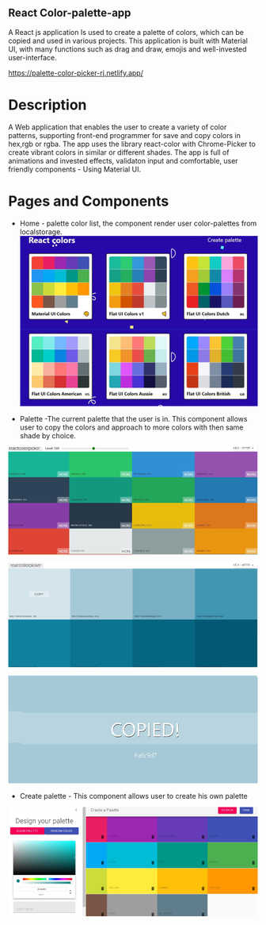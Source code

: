 

## React Color-palette-app
A React js application Is used to create a palette of colors, which can be copied and used  in various projects. This application is built with Material UI, with many functions such as drag and draw, emojis and well-invested user-interface.

https://palette-color-picker-rj.netlify.app/

# Description 
A Web application that enables the user to create a variety of color patterns, supporting front-end programmer for save and copy colors in hex,rgb or rgba. The app uses the library react-color with Chrome-Picker to create vibrant colors in similar or different shades. The app is full of animations and invested effects, validaton input and comfortable, user friendly components - Using Material UI.

# Pages and Components
- Home - palette color list, the component render user color-palettes from localstorage.
![](/img/head.png)

- Palette -The current palette that the user is in. This component allows user to copy the colors and approach to more colors with then   same shade by choice.

![](/img/palette.png)

![](/img/enter.png)

![](/img/copy.png)



- Create palette - This component allows user to create his own palette

![](/img/create.png)


